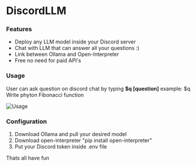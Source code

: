 # DiscordLLM



### Features
- Deploy any LLM model inside your Discord server
- Chat with LLM that can answer all your questions :)
- Link between Ollama and Open-Interpreter
- Free no need for paid API's

### Usage
User can ask question on discord chat by typing
**$q [question]**
example: $q Write phyton Fibonacci function

![Usage](https://i.imgur.com/omkcbYu.png)

### Configuration
1. Download Ollama and pull your desired model
2. Download open-interpreter "pip install open-interpreter"
3. Put your Discord token inside .env file 

Thats all have fun


